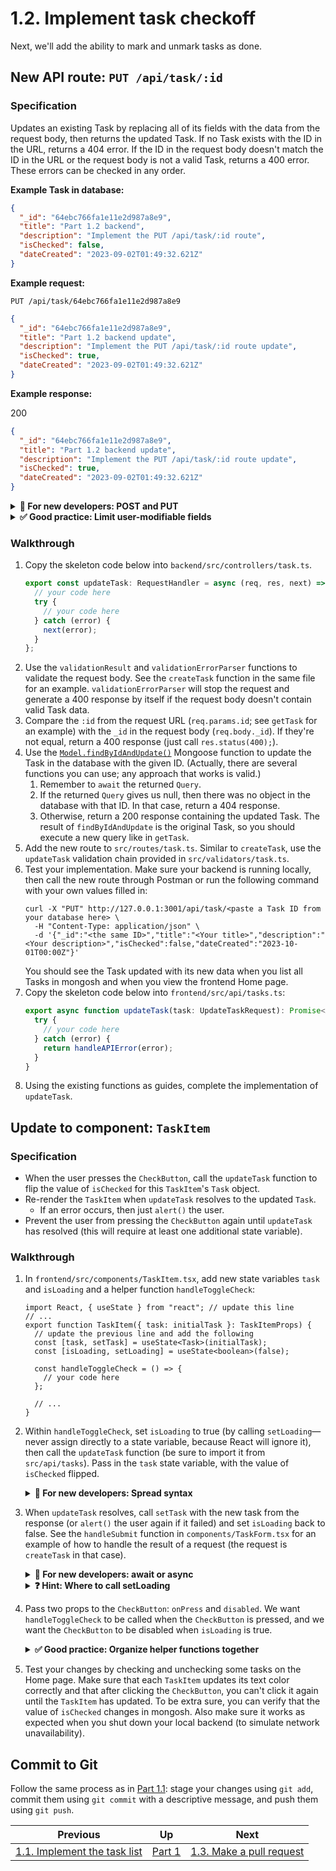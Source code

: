 # 1.2. Implement task checkoff

Next, we'll add the ability to mark and unmark tasks as done.

## New API route: `PUT /api/task/:id`

### Specification

Updates an existing Task by replacing all of its fields with the data from the request body, then returns the updated Task. If no Task exists with the ID in the URL, returns a 404 error. If the ID in the request body doesn't match the ID in the URL or the request body is not a valid Task, returns a 400 error. These errors can be checked in any order.

**Example Task in database:**

```json
{
  "_id": "64ebc766fa1e11e2d987a8e9",
  "title": "Part 1.2 backend",
  "description": "Implement the PUT /api/task/:id route",
  "isChecked": false,
  "dateCreated": "2023-09-02T01:49:32.621Z"
}
```

**Example request:**

`PUT /api/task/64ebc766fa1e11e2d987a8e9`

```json
{
  "_id": "64ebc766fa1e11e2d987a8e9",
  "title": "Part 1.2 backend update",
  "description": "Implement the PUT /api/task/:id route update",
  "isChecked": true,
  "dateCreated": "2023-09-02T01:49:32.621Z"
}
```

**Example response:**

200

```json
{
  "_id": "64ebc766fa1e11e2d987a8e9",
  "title": "Part 1.2 backend update",
  "description": "Implement the PUT /api/task/:id route update",
  "isChecked": true,
  "dateCreated": "2023-09-02T01:49:32.621Z"
}
```

<details>
<summary><strong>🤔 For new developers: POST and PUT</strong></summary>

_Note that we use `POST` requests to create Tasks and `PUT` requests to update them. This isn't strictly necessary (we could, say, use `POST` for everything), but it's a standard industry practice because it follows the original HTTP specification more closely. The main difference between the two methods is "[idempotence](https://developer.mozilla.org/en-US/docs/Glossary/Idempotent)"—`PUT` actions are expected to be idempotent, while `POST` actions are not._

</details>

<details>
<summary><strong>✅ Good practice: Limit user-modifiable fields</strong></summary>

_Here we just replace the entire Task object with the provided data, even the `dateCreated` field. We do this for simplicity, but in a real project, it might be advisable to limit which fields can be modified by a user request._

</details>

### Walkthrough

1. Copy the skeleton code below into `backend/src/controllers/task.ts`.
   ```typescript
   export const updateTask: RequestHandler = async (req, res, next) => {
     // your code here
     try {
       // your code here
     } catch (error) {
       next(error);
     }
   };
   ```
2. Use the `validationResult` and `validationErrorParser` functions to validate the request body. See the `createTask` function in the same file for an example. `validationErrorParser` will stop the request and generate a 400 response by itself if the request body doesn't contain valid Task data.
3. Compare the `:id` from the request URL (`req.params.id`; see `getTask` for an example) with the `_id` in the request body (`req.body._id`). If they're not equal, return a 400 response (just call `res.status(400);`).
4. Use the [`Model.findByIdAndUpdate()`](<https://mongoosejs.com/docs/api/model.html#Model.findByIdAndUpdate()>) Mongoose function to update the Task in the database with the given ID. (Actually, there are several functions you can use; any approach that works is valid.)
   1. Remember to `await` the returned `Query`.
   2. If the returned `Query` gives us null, then there was no object in the database with that ID. In that case, return a 404 response.
   3. Otherwise, return a 200 response containing the updated Task. The result of `findByIdAndUpdate` is the original Task, so you should execute a new query like in `getTask`.
5. Add the new route to `src/routes/task.ts`. Similar to `createTask`, use the `updateTask` validation chain provided in `src/validators/task.ts`.
6. Test your implementation. Make sure your backend is running locally, then call the new route through Postman or run the following command with your own values filled in:
   ```shell
   curl -X "PUT" http://127.0.0.1:3001/api/task/<paste a Task ID from your database here> \
     -H "Content-Type: application/json" \
     -d '{"_id":"<the same ID>","title":"<Your title>","description":"<Your description>","isChecked":false,"dateCreated":"2023-10-01T00:00Z"}'
   ```
   You should see the Task updated with its new data when you list all Tasks in mongosh and when you view the frontend Home page.
7. Copy the skeleton code below into `frontend/src/api/tasks.ts`:
   ```typescript
   export async function updateTask(task: UpdateTaskRequest): Promise<APIResult<Task>> {
     try {
       // your code here
     } catch (error) {
       return handleAPIError(error);
     }
   }
   ```
8. Using the existing functions as guides, complete the implementation of `updateTask`.

## Update to component: `TaskItem`

### Specification

- When the user presses the `CheckButton`, call the `updateTask` function to flip the value of `isChecked` for this `TaskItem`'s `Task` object.
- Re-render the `TaskItem` when `updateTask` resolves to the updated `Task`.
  - If an error occurs, then just `alert()` the user.
- Prevent the user from pressing the `CheckButton` again until `updateTask` has resolved (this will require at least one additional state variable).

### Walkthrough

1. In `frontend/src/components/TaskItem.tsx`, add new state variables `task` and `isLoading` and a helper function `handleToggleCheck`:

   ```tsx
   import React, { useState } from "react"; // update this line
   // ...
   export function TaskItem({ task: initialTask }: TaskItemProps) {
     // update the previous line and add the following
     const [task, setTask] = useState<Task>(initialTask);
     const [isLoading, setLoading] = useState<boolean>(false);

     const handleToggleCheck = () => {
       // your code here
     };

     // ...
   }
   ```

2. Within `handleToggleCheck`, set `isLoading` to true (by calling `setLoading`—never assign directly to a state variable, because React will ignore it), then call the `updateTask` function (be sure to import it from `src/api/tasks`). Pass in the `task` state variable, with the value of `isChecked` flipped.
   <details>
   <summary><strong>🤔 For new developers: Spread syntax</strong></summary>

   _An easy way to do this is to use JavaScript's [spread syntax](https://developer.mozilla.org/en-US/docs/Web/JavaScript/Reference/Operators/Spread_syntax#spread_in_object_literals). You can write something like `{ ...task, isChecked: !task.isChecked }`. This is preferable because it's concise and it creates a (shallow) copy of `task`; we shouldn't modify `task` or any other props directly because that might cause unintended side effects._
   </details>

3. When `updateTask` resolves, call `setTask` with the new task from the response (or `alert()` the user again if it failed) and set `isLoading` back to false. See the `handleSubmit` function in `components/TaskForm.tsx` for an example of how to handle the result of a request (the request is `createTask` in that case).
   <details>
   <summary><strong>🤔 For new developers: await or async</strong></summary>

   _If you make `handleToggleCheck` an `async` function, you can use `await` syntax instead of `then()`. There's no real difference here, so it's up to preference. Just stay consistent and don't mix the two syntaxes together._
   </details>
   <details>
   <summary><strong>❓ Hint: Where to call setLoading</strong></summary>

   _Make sure you call `setLoading(false)` **inside** the `.then()` block. If it's outside, then it will run immediately instead of after the response-handling code finishes._
   </details>

4. Pass two props to the `CheckButton`: `onPress` and `disabled`. We want `handleToggleCheck` to be called when the `CheckButton` is pressed, and we want the `CheckButton` to be disabled when `isLoading` is true.
   <details>
   <summary><strong>✅ Good practice: Organize helper functions together</strong></summary>

   _We could write the `onPress` handler function directly inside the JSX instead of storing it in a named variable. However, we'd recommend only doing that for super simple, one-line functions. Otherwise, it's generally a good practice to organize nontrivial helper functions like `handleToggleCheck` separately from our rendering code, to make them easier to find._
   </details>

5. Test your changes by checking and unchecking some tasks on the Home page. Make sure that each `TaskItem` updates its text color correctly and that after clicking the `CheckButton`, you can't click it again until the `TaskItem` has updated. To be extra sure, you can verify that the value of `isChecked` changes in mongosh. Also make sure it works as expected when you shut down your local backend (to simulate network unavailability).

## Commit to Git

Follow the same process as in [Part 1.1](./1-1-Task-list.md): stage your changes using `git add`, commit them using `git commit` with a descriptive message, and push them using `git push`.

| Previous                                           | Up           | Next                                              |
| -------------------------------------------------- | ------------ | ------------------------------------------------- |
| [1.1. Implement the task list](./1-1-Task-list.md) | [Part 1](./) | [1.3. Make a pull request](./1-3-Pull-request.md) |
